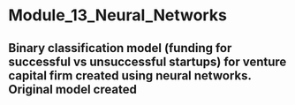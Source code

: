 # Module_13_Neural_Networks

## Binary classification model (funding for successful vs unsuccessful startups) for venture capital firm created using neural networks. Original model created  